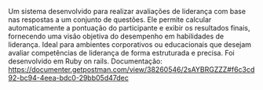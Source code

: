 Um sistema desenvolvido para realizar avaliações de liderança com base nas respostas a um conjunto de questões. Ele permite calcular automaticamente a pontuação do participante e exibir os resultados finais, fornecendo uma visão objetiva do desempenho em habilidades de liderança. Ideal para ambientes corporativos ou educacionais que desejam avaliar competências de liderança de forma estruturada e precisa.
Foi desenvolvido em Ruby on rails.
Documentação: https://documenter.getpostman.com/view/38260546/2sAYBRGZZZ#f6c3cd92-bc94-4eea-bdc0-29bb05d47dec 

